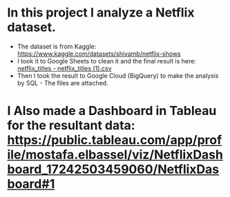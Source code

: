 # In this project I analyze a Netflix dataset.
- The dataset is from Kaggle: https://www.kaggle.com/datasets/shivamb/netflix-shows
- I took it to Google Sheets to clean it and the final result is here: [netflix_titles - netflix_titles (1).csv](https://github.com/user-attachments/files/16692060/netflix_titles.-.netflix_titles.1.csv)
- Then I took the result to Google Cloud (BigQuery) to make the analysis by SQL - The files are attached.

# I Also made a Dashboard in Tableau for the resultant data: https://public.tableau.com/app/profile/mostafa.elbassel/viz/NetflixDashboard_17242503459060/NetflixDasboard#1
